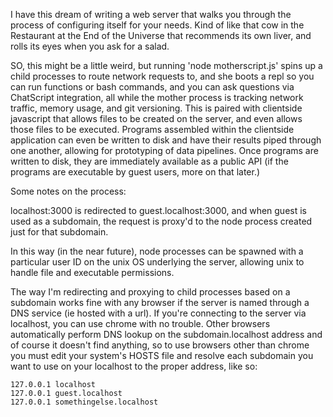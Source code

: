 I have this dream of writing a web server that walks you through the process of configuring itself for your needs.
Kind of like that cow in the Restaurant at the End of the Universe that recommends its own liver, and rolls its eyes when you ask for a salad.

SO, this might be a little weird, but running 'node motherscript.js' spins up a child processes to route network requests to, and she boots a repl so you can run functions or bash commands, and you can ask questions via ChatScript integration, all while the mother process is tracking network traffic, memory usage, and git versioning. This is paired with clientside javascript that allows files to be created on the server, and even allows those files to be executed. Programs assembled within the clientside application can even be written to disk and have their results piped through one another, allowing for prototyping of data pipelines. Once programs are written to disk, they are immediately available as a public API (if the programs are executable by guest users, more on that later.)

Some notes on the process: 

localhost:3000 is redirected to guest.localhost:3000, and when guest is used as a subdomain, the request is proxy'd to the node process created just for that subdomain.

In this way (in the near future), node processes can be spawned with a particular user ID on the unix OS underlying the server, allowing unix to handle file and executable permissions.

The way I'm redirecting and proxying to child processes based on a subdomain works fine with any browser if the server is named through a DNS service (ie hosted with a url). If you're connecting to the server via localhost, you can use chrome with no trouble. Other browsers automatically perform DNS lookup on the subdomain.localhost address and of course it doesn't find anything, so to use browsers other than chrome you must edit your system's HOSTS file and resolve each subdomain you want to use on your localhost to the proper address, like so:
```
127.0.0.1 localhost
127.0.0.1 guest.localhost
127.0.0.1 somethingelse.localhost
```
